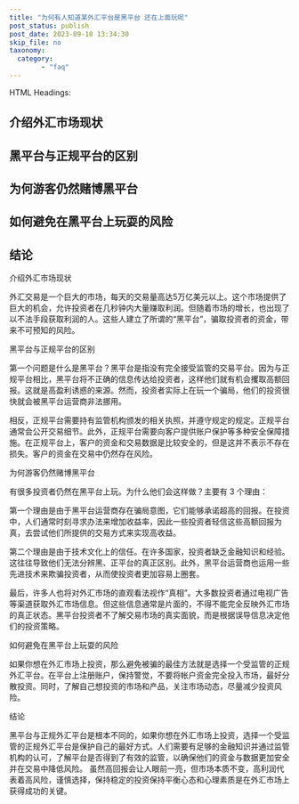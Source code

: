 ```yaml
---
title: "为何有人知道某外汇平台是黑平台 还在上面玩呢"
post_status: publish
post_date: 2023-09-10 13:34:30
skip_file: no
taxonomy:
  category:
        - "faq"
---
```


HTML Headings:

## 介绍外汇市场现状

## 黑平台与正规平台的区别

## 为何游客仍然赌博黑平台

## 如何避免在黑平台上玩耍的风险

## 结论

介绍外汇市场现状

外汇交易是一个巨大的市场，每天的交易量高达5万亿美元以上。这个市场提供了巨大的机会，允许投资者在几秒钟内大量赚取利润。但随着市场的增长，也出现了以不法手段获取利润的人。这些人建立了所谓的“黑平台”，骗取投资者的资金，带来不可预知的风险。

黑平台与正规平台的区别

第一个问题是什么是黑平台？黑平台是指没有完全接受监管的交易平台。因为与正规平台相比，黑平台将不正确的信息传达给投资者，这样他们就有机会攫取高额回报。这就是高盈利诱惑的来源。然而，投资者实际上在玩一个骗局，他们的投资很快就会被黑平台运营商非法挪用。

相反，正规平台需要持有监管机构颁发的相关执照，并遵守规定的规定。正规平台通常会公开交易细节。此外，正规平台需要向客户提供账户保护等多种安全保障措施。在正规平台上，客户的资金和交易数据是比较安全的，但是这并不表示不存在损失。客户的资金在交易中仍然存在风险。

为何游客仍然赌博黑平台

有很多投资者仍然在黑平台上玩。为什么他们会这样做？主要有 3 个理由：

第一个理由是由于黑平台运营商存在骗局意图，它们能够承诺超高的回报。在投资中，人们通常时刻寻求办法来增加收益率，因此一些投资者轻信这些高额回报为真，去尝试他们所提供的交易方式来实现高收益。

第二个理由是由于技术文化上的信任。在许多国家，投资者缺乏金融知识和经验。这往往导致他们无法分辨黑、正平台的真正区别。此外，黑平台运营商也运用一些先进技术来欺骗投资者，从而使投资者更加容易上圈套。

最后，许多人也将对外汇市场的直观看法视作“真相”。大多数投资者通过电视广告等渠道获取外汇市场信息。但这些信息通常是片面的，不得不能完全反映外汇市场的真正状态。黑平台投资者不了解交易市场的真实面貌，而是根据误导信息决定他们的投资策略。

如何避免在黑平台上玩耍的风险

如果你想在外汇市场上投资，那么避免被骗的最佳方法就是选择一个受监管的正规外汇平台。在平台上注册账户，保持警觉，不要将帐户资金完全投入市场，最好分散投资。同时，了解自己想投资的市场和产品，关注市场动态，尽量减少投资风险。

结论

黑平台与正规外汇平台是根本不同的，如果你想在外汇市场上投资，选择一个受监管的正规外汇平台是保护自己的最好方式。人们需要有足够的金融知识并通过监管机构的认可，了解平台是否得到了有效的监管，以确保他们的资金与数据更加安全并在交易中降低风险。 虽然高回报会让人眼前一亮，但市场本质不变，高利润代表着高风险，谨慎选择，保持稳定的投资保持平衡心态和心理素质是在外汇市场上获得成功的关键。
